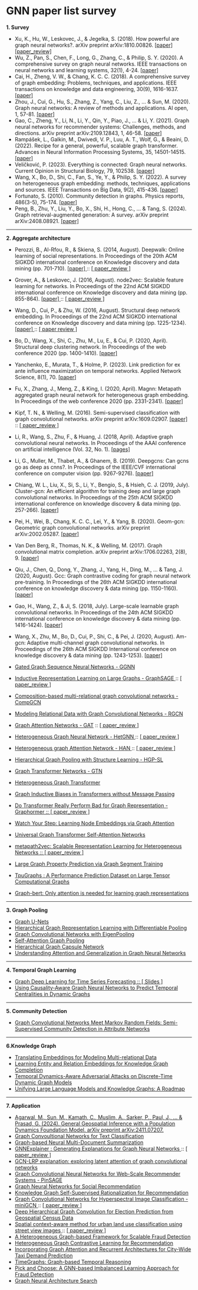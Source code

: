 # GNN paper list survey
**1. Survey**  
* Xu, K., Hu, W., Leskovec, J., & Jegelka, S. (2018). How powerful are graph neural networks?. arXiv preprint arXiv:1810.00826. <a href = "https://arxiv.org/pdf/1810.00826.pdf"> [paper] </a> <a href = 'https://www.notion.so/How-Powerful-are-Graph-Neural-Networks-GIN-5fe02410440045c78c00c71c0ac0cea8?pvs=4'> [paper_review]</a>
* Wu, Z., Pan, S., Chen, F., Long, G., Zhang, C., & Philip, S. Y. (2020). A comprehensive survey on graph neural networks. IEEE transactions on neural networks and learning systems, 32(1), 4-24. <a href = "https://arxiv.org/pdf/1901.00596.pdf?ref=https://githubhelp.com"> [paper] </a>
* Cai, H., Zheng, V. W., & Chang, K. C. C. (2018). A comprehensive survey of graph embedding: Problems, techniques, and applications. IEEE transactions on knowledge and data engineering, 30(9), 1616-1637. <a href = "https://arxiv.org/pdf/1709.07604.pdf?ref=https://githubhelp.com"> [paper] </a>
* Zhou, J., Cui, G., Hu, S., Zhang, Z., Yang, C., Liu, Z., ... & Sun, M. (2020). Graph neural networks: A review of methods and applications. AI open, 1, 57-81. <a href = "https://reader.elsevier.com/reader/sd/pii/S2666651021000012?token=16C2A9332AE81F4D54098EEE79D8535A40695603E95EDA396E895AA03C704FB54F1C28DA614FF06943FA85AEBB7F8603&originRegion=us-east-1&originCreation=20220330071910"> [paper] </a>
* Gao, C., Zheng, Y., Li, N., Li, Y., Qin, Y., Piao, J., ... & Li, Y. (2021). Graph neural networks for recommender systems: Challenges, methods, and directions. arXiv preprint arXiv:2109.12843, 1, 46-58. <a href = "https://arxiv.org/pdf/2109.12843.pdf"> [paper] </a>
* Rampášek, L., Galkin, M., Dwivedi, V. P., Luu, A. T., Wolf, G., & Beaini, D. (2022). Recipe for a general, powerful, scalable graph transformer. Advances in Neural Information Processing Systems, 35, 14501-14515. <a href = "https://arxiv.org/pdf/2205.12454.pdf"> [paper] </a>
* Veličković, P. (2023). Everything is connected: Graph neural networks. Current Opinion in Structural Biology, 79, 102538. <a href = "https://arxiv.org/pdf/2301.08210.pdf"> [paper] </a>
* Wang, X., Bo, D., Shi, C., Fan, S., Ye, Y., & Philip, S. Y. (2022). A survey on heterogeneous graph embedding: methods, techniques, applications and sources. IEEE Transactions on Big Data, 9(2), 415-436. <a href = "https://arxiv.org/pdf/2011.14867.pdf"> [paper] </a>
* Fortunato, S. (2010). Community detection in graphs. Physics reports, 486(3-5), 75-174. <a href = 'https://arxiv.org/pdf/0906.0612.pdf%EF%BC%89%E3%80%82'> [paper] </a>
* Peng, B., Zhu, Y., Liu, Y., Bo, X., Shi, H., Hong, C., ... & Tang, S. (2024). Graph retrieval-augmented generation: A survey. arXiv preprint arXiv:2408.08921. <a href = 'https://www.arxiv.org/pdf/2408.08921'> [paper] </a>
---

**2. Aggregate architecture** 

* Perozzi, B., Al-Rfou, R., & Skiena, S. (2014, August). Deepwalk: Online learning of social representations. In Proceedings of the 20th ACM SIGKDD international conference on Knowledge discovery and data mining (pp. 701-710). <a href = "https://arxiv.org/pdf/1403.6652.pdf"> [paper] </a> :: <a href = "https://melon-buffer-f27.notion.site/DeeWalk-Onlie-Learning-of-Social-Representations-eecf671ad29145c39dff869323114335"> [ paper_review ] </a>
* Grover, A., & Leskovec, J. (2016, August). node2vec: Scalable feature learning for networks. In Proceedings of the 22nd ACM SIGKDD international conference on Knowledge discovery and data mining (pp. 855-864). <a href = "https://arxiv.org/pdf/1607.00653.pdf"> [paper] </a> :: <a href = "https://melon-buffer-f27.notion.site/Node2Vec-Scalable-Feautre-Learning-for-Networks-97d414518f674c92adf8b7f2b432e717"> [ paper_review ] </a>
* Wang, D., Cui, P., & Zhu, W. (2016, August). Structural deep network embedding. In Proceedings of the 22nd ACM SIGKDD international conference on Knowledge discovery and data mining (pp. 1225-1234). <a href = "https://www.kdd.org/kdd2016/papers/files/rfp0191-wangAemb.pdf"> [paper] </a> :: <a href = "https://www.notion.so/Structural-Deep-Network-Embedding-SDNE-181c5c19b4e94eb680416e857f69c038?pvs=4"> [ paper review ] </a>
* Bo, D., Wang, X., Shi, C., Zhu, M., Lu, E., & Cui, P. (2020, April). Structural deep clustering network. In Proceedings of the web conference 2020 (pp. 1400-1410). <a href = "https://arxiv.org/pdf/2002.01633.pdf"> [paper] </a>
* Yanchenko, E., Murata, T., & Holme, P. (2023). Link prediction for ex ante influence maximization on temporal networks. Applied Network Science, 8(1), 70. <a href = "https://arxiv.org/pdf/2305.09965.pdf"> [paper] </a>
* Fu, X., Zhang, J., Meng, Z., & King, I. (2020, April). Magnn: Metapath aggregated graph neural network for heterogeneous graph embedding. In Proceedings of the web conference 2020 (pp. 2331-2341). <a href = "https://arxiv.org/pdf/2002.01680.pdf"> [paper] </a>
* Kipf, T. N., & Welling, M. (2016). Semi-supervised classification with graph convolutional networks. arXiv preprint arXiv:1609.02907. <a href = "https://arxiv.org/pdf/1609.02907.pdf"> [paper] </a> :: <a href = "https://melon-buffer-f27.notion.site/Semi-supervised-Classification-with-Graph-Convolutional-Networks-06320f5d92c04f418dcefd1fecedba68"> [ paper_review ] </a>
* Li, R., Wang, S., Zhu, F., & Huang, J. (2018, April). Adaptive graph convolutional neural networks. In Proceedings of the AAAI conference on artificial intelligence (Vol. 32, No. 1). <a href = "https://arxiv.org/pdf/1801.03226.pdf"> [pages] </a>
* Li, G., Muller, M., Thabet, A., & Ghanem, B. (2019). Deepgcns: Can gcns go as deep as cnns?. In Proceedings of the IEEE/CVF international conference on computer vision (pp. 9267-9276). <a href = "https://arxiv.org/pdf/1904.03751.pdf">  [paper] </a>
* Chiang, W. L., Liu, X., Si, S., Li, Y., Bengio, S., & Hsieh, C. J. (2019, July). Cluster-gcn: An efficient algorithm for training deep and large graph convolutional networks. In Proceedings of the 25th ACM SIGKDD international conference on knowledge discovery & data mining (pp. 257-266). <a href = 'https://arxiv.org/pdf/1905.07953.pdf'> [paper] </a>
* Pei, H., Wei, B., Chang, K. C. C., Lei, Y., & Yang, B. (2020). Geom-gcn: Geometric graph convolutional networks. arXiv preprint arXiv:2002.05287. <a href = "https://arxiv.org/pdf/2002.05287.pdf"> [paper] </a>
* Van Den Berg, R., Thomas, N. K., & Welling, M. (2017). Graph convolutional matrix completion. arXiv preprint arXiv:1706.02263, 2(8), 9. <a href = "https://arxiv.org/pdf/1706.02263.pdf"> [paper] </a>
* Qiu, J., Chen, Q., Dong, Y., Zhang, J., Yang, H., Ding, M., ... & Tang, J. (2020, August). Gcc: Graph contrastive coding for graph neural network pre-training. In Proceedings of the 26th ACM SIGKDD international conference on knowledge discovery & data mining (pp. 1150-1160).  <a href = "https://arxiv.org/pdf/2006.09963.pdf"> [paper] </a>
* Gao, H., Wang, Z., & Ji, S. (2018, July). Large-scale learnable graph convolutional networks. In Proceedings of the 24th ACM SIGKDD international conference on knowledge discovery & data mining (pp. 1416-1424). <a href = 'https://arxiv.org/pdf/1808.03965.pdf'> [paper] </a>
* Wang, X., Zhu, M., Bo, D., Cui, P., Shi, C., & Pei, J. (2020, August). Am-gcn: Adaptive multi-channel graph convolutional networks. In Proceedings of the 26th ACM SIGKDD International conference on knowledge discovery & data mining (pp. 1243-1253). <a href = 'http://shichuan.org/doc/86.pdf'> [paper] </a>

* <a href = "https://arxiv.org/pdf/1511.05493.pdf"> Gated Graph Sequence Neural Networks - GGNN </a>
* <a href = "https://arxiv.org/pdf/1706.02216.pdf"> Inductive Representation Learning on Large Graphs - GraphSAGE </a> :: <a href = "https://www.notion.so/Inductive-Representation-Learning-on-Large-Graphs-GraphSAGE-905e95556aa248d68cfee086a3ecebfd?pvs=4"> [ paper_review ] </a>
* <a href = "https://arxiv.org/pdf/1911.03082.pdf?ref=https://githubhelp.com"> Composition-based multi-relational graph convolutional networks - CompGCN </a>
* <a href = "https://arxiv.org/pdf/1703.06103.pdf"> Modeling Relational Data with Graph Convolutional Networks - RGCN </a>
* <a href = "https://arxiv.org/pdf/1710.10903.pdf"> Graph Attention Networks - GAT</a> :: <a href = "https://melon-buffer-f27.notion.site/Graph-Attention-Networks-59c1ce15b51440a8b057edb2e2aa2189"> [ paper_review ] </a> 
* <a href = "https://dl.acm.org/doi/pdf/10.1145/3292500.3330961"> Heterogeneous Graph Neural Network - HetGNN </a> :: <a href = "https://melon-buffer-f27.notion.site/Heterogeneous-Graph-Neural-Network-HetGNN-1222245f13b44fb9b17f4fcc8b30782d?pvs=4"> [ paper_review ] </a>
* <a href = "https://arxiv.org/pdf/1903.07293.pdf"> Heterogeneous graph Attention Network - HAN </a> </a> :: <a href = "https://www.notion.so/Heterogeneous-Graph-Attention-Network-HAN-8b2d0aab4e9147269fa7516ce46cb34e?pvs=4"> [ paper_review ] </a>
* <a href = "https://arxiv.org/pdf/1911.05954.pdf"> Hierarchical Graph Pooling with Structure Learning - HGP-SL </a>
* <a href = "https://arxiv.org/pdf/1911.06455.pdf"> Graph Transformer Networks - GTN </a>
* <a href = "https://arxiv.org/abs/2003.01332"> Heterogeneous Graph Transformer </a>
* <a href = "https://arxiv.org/pdf/2305.17589.pdf"> Graph Inductive Biases in Transformers without Message Passing </a> 
* <a href = "https://openreview.net/pdf?id=OeWooOxFwDa"> Do Transformer Really Perform Bad for Graph Representation - Graphormer :: <a href = "https://melon-buffer-f27.notion.site/Do-Transformers-Really-Perform-Bad-for-Graph-Representation-Graphormer-c2284d3d653945aa800898c7b3fdb8b6"> [ paper_review ] </a>
* <a href = "https://arxiv.org/abs/1710.09599"> Watch Your Step: Learning Node Embeddings via Graph Attention </a>
* <a href = "https://arxiv.org/pdf/1909.11855.pdf"> Universal Graph Transformer Self-Attention Networks </a>
* <a href = 'https://dl.acm.org/doi/pdf/10.1145/3097983.3098036'> metapath2vec: Scalable Representation Learning for Heterogeneous Networks :: </a> <a href = "https://melon-buffer-f27.notion.site/metapath2vec-Scalable-Representation-Learning-for-Heterogeneous-Networks-cf0ff227e1874f56855fc54ec0f3017f?pvs=4"> [ paper_review ] </a>
* <a href = 'https://arxiv.org/pdf/2305.12322.pdf'> Large Graph Property Prediction via Graph Segment Training </a>
* <a href = 'https://arxiv.org/pdf/2308.13490.pdf'> TpuGraphs : A Performance Prediction Dataset on Large Tensor Computational Graphs </a>
* <a href = 'https://arxiv.org/pdf/2001.05140.pdf'> Graph-bert: Only attention is needed for learning graph representations </a> 
---

**3. Graph Pooling**
* <a href = "https://arxiv.org/pdf/1905.05178.pdf"> Graph U-Nets </a>
* <a href = "https://arxiv.org/pdf/1806.08804.pdf"> Hierarchical Graph Representation Learning with Differentiable Pooling </a>
* <a href = "https://arxiv.org/pdf/1904.13107.pdf"> Graph Convolutional Networks with EigenPooling </a>
* <a href = "https://arxiv.org/pdf/1904.08082.pdf"> Self-Attention Graph Pooling </a>
* <a href = "https://arxiv.org/pdf/2012.08734.pdf"> Hierarchical Graph Capsule Network </a>
* <a href = 'https://arxiv.org/pdf/1905.02850.pdf'> Understanding Attention and Generalization in Graph Neural Networks </a>
---

**4. Temporal Graph Learning**
* <a href = 'https://arxiv.org/pdf/2310.15978.pdf'> Graph Deep Learning for Time Series Forecasting :: </a> <a href = 'https://gmlg.ch/tutorials/graph-based-processing/gdl4sts_handout.pdf'> [ Slides ] </a>
* <a href = 'https://arxiv.org/pdf/2310.15865.pdf'> Using Causality-Aware Graph Neural Networks to Predict Temporal Centralities in Dynamic Graphs </a>

---

**5. Community Detection** 
* <a href = "https://ojs.aaai.org/index.php/AAAI/article/view/3780"> Graph Convolutional Networks Meet Markov Random Fields: Semi-Supervised Community Detection in Attribute Networks </a>
---

**6.Knowledge Graph**
* <a href = "https://proceedings.neurips.cc/paper/2013/file/1cecc7a77928ca8133fa24680a88d2f9-Paper.pdf"> Translating Embeddings for Modeling Multi-relational Data </a>
* <a href = "https://linyankai.github.io/publications/aaai2015_transr.pdf"> Learning Entity and Relation Embeddings for Knowledge Graph Completion </a>
* <a href = 'https://dl.acm.org/doi/pdf/10.1145/3580305.3599517'> Temporal Dynamics-Aware Adversarial Attacks on Discrete-Time Dynamic Graph Models</a>
* <a href = 'https://arxiv.org/pdf/2306.08302.pdf'> Unifying Large Language Models and Knowledge Graphs: A Roadmap </a>
---

**7. Application**
* <a href = 'https://arxiv.org/pdf/2411.07207' > Agarwal, M., Sun, M., Kamath, C., Muslim, A., Sarker, P., Paul, J., ... & Prasad, G. (2024). General Geospatial Inference with a Population Dynamics Foundation Model. arXiv preprint arXiv:2411.07207. </a>
* <a href = "https://arxiv.org/pdf/1809.05679.pdf"> Graph Convoultional Networks for Text Classification </a>
* <a href = "https://aclanthology.org/K17-1045.pdf"> Graph-based Neural Multi-Document Summarization </a>
* <a href = "https://arxiv.org/pdf/1903.03894.pdf"> GNNExplainer : Generating Explanations for Graph Neural Networks </a> :: <a href = "https://www.notion.so/Adaptive-Graph-Convolutional-Neural-Networks-AGCN-de355b6c34cc4577bdd7d9f7d959c71d?pvs=4"> [ paper_review ] </a>
* <a href = "https://ieeexplore.ieee.org/document/9207639"> GCN-LRP explanation: exploring latent attention of graph convolutional networks </a>
* <a href = "https://arxiv.org/pdf/1806.01973.pdf"> Graph Convolutional Neural Networks for Web-Scale Recommender Systems - PinSAGE </a>
* <a href = "https://arxiv.org/pdf/1902.07243.pdf"> Graph Neural Networks for Social Recommendation </a>
* <a href = "https://arxiv.org/pdf/2307.02759.pdf"> Knowledge Graph Self-Supervised Rationalization for Recommendation </a>
* <a href = "https://arxiv.org/pdf/2008.02457.pdf"> Graph Convolutional Networks for Hyperspectral Image Classification - miniGCN </a> :: <a href = "https://melon-buffer-f27.notion.site/Graph-Convoluional-Networks-for-Hyperspectral-Image-Classification-c00146a71d7e4646871617b31ec6b31d"> [ paper_review ] </a>
* <a href = "https://ojs.aaai.org/index.php/AAAI/article/view/3841"> Deep Hierarchical Graph Convolution for Election Prediction from Geospatial Census Data </a>
* <a href = "https://www.sciencedirect.com/science/article/abs/pii/S0924271622001988"> Spatial context-aware method for urban land use classification using street view images </a> :: <a href = "https://www.notion.so/Spatial-context-aware-method-for-urban-land-use-classification-using-street-view-images-SC-GCN-acea5f004cd641b0bf2bc9cc7f992394?pvs=4"> [ paper_review ] </a>
* <a href = "https://assets.amazon.science/4c/4f/0fbc52ea470c91edec2c6bb8252d/a-heterogeneous-graph-based-framework-for-scalable-fraud-detection.pdf"> A Heterogeneous Graph-based Framework for Scalable Fraud Detection </a>
* <a href = "https://arxiv.org/pdf/2303.00995.pdf"> Heterogeneous Graph Contrastive Learning for Recommendation</a>
* <a href = 'https://www.mdpi.com/2220-9964/8/9/414'> Incorporating Graph Attention and Recurrent Architectures for City-Wide Taxi Demand Prediction </a>
* <a href = 'https://arxiv.org/pdf/2401.03134.pdf'> TimeGraphs: Graph-based Temporal Reasoning </a>
* <a href = 'https://dl.acm.org/doi/pdf/10.1145/3442381.3449989'> Pick and Choose: A GNN-based Imbalanced Learning Approach for Fraud Detection </a>
* <a href = 'https://opus.lib.uts.edu.au/bitstream/10453/157767/2/0195.pdf'> Graph Neural Architecture Search </a>
